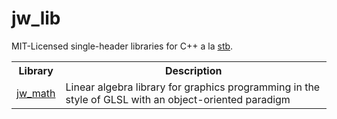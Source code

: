 # jw_lib

MIT-Licensed single-header libraries for C++ a la [stb](https://github.com/nothings/stb).

<center>
  <table>
    <tr>
      <th>Library</th>
      <th>Description</th>
    </tr>
    <tr>
      <td><a href="./jw_math.hpp">jw_math</a></td>
      <td>Linear algebra library for graphics programming in the style of GLSL with an object-oriented paradigm</td>
    </tr>
  </table>
</center>
